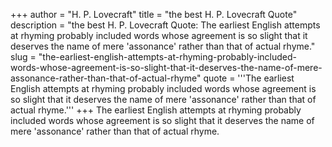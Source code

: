 +++
author = "H. P. Lovecraft"
title = "the best H. P. Lovecraft Quote"
description = "the best H. P. Lovecraft Quote: The earliest English attempts at rhyming probably included words whose agreement is so slight that it deserves the name of mere 'assonance' rather than that of actual rhyme."
slug = "the-earliest-english-attempts-at-rhyming-probably-included-words-whose-agreement-is-so-slight-that-it-deserves-the-name-of-mere-assonance-rather-than-that-of-actual-rhyme"
quote = '''The earliest English attempts at rhyming probably included words whose agreement is so slight that it deserves the name of mere 'assonance' rather than that of actual rhyme.'''
+++
The earliest English attempts at rhyming probably included words whose agreement is so slight that it deserves the name of mere 'assonance' rather than that of actual rhyme.
